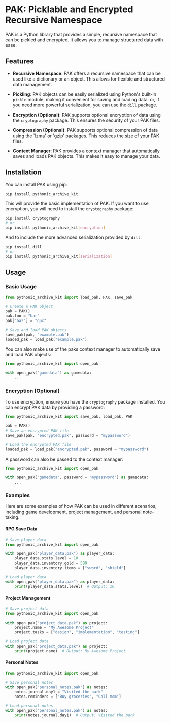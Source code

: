 # PAK: Picklable and Encrypted Recursive Namespace

PAK is a Python library that provides a simple, recursive namespace that can be pickled and encrypted. It allows you to manage structured data with ease.

## Features

- **Recursive Namespace**: PAK offers a recursive namespace that can be used like a dictionary or an object. This allows
  for flexible and structured data management.

- **Pickling**: PAK objects can be easily serialized using Python's built-in `pickle` module, making it convenient for
  saving and loading data.
  or, if you need more powerful serialization, you can use the `dill` package.

- **Encryption (Optional)**: PAK supports optional encryption of data using the `cryptography` package. This ensures the
  security of your PAK files.

- **Compression (Optional)**: PAK supports optional compression of data using the `lzma' or 'gzip' packages. This
  reduces the size of your PAK files.

- **Context Manager**: PAK provides a context manager that automatically saves and loads PAK objects. This makes it easy
  to manage your data.

## Installation

You can install PAK using pip:

```bash
pip install pythonic_archive_kit
```

This will provide the basic implementation of PAK. If you want to use encryption, you will need to install
the `cryptography` package:

```bash
pip install cryptography
# or
pip install pythonic_archive_kit[encryption]
```

And to include the more advanced serialization provided by `dill`:

```bash
pip install dill
# or
pip install pythonic_archive_kit[serialization]
```

## Usage

### Basic Usage

```python
from pythonic_archive_kit import load_pak, PAK, save_pak

# Create a PAK object
pak = PAK()
pak.foo = "bar"
pak["baz"] = "qux"

# Save and load PAK objects
save_pak(pak, "example.pak")
loaded_pak = load_pak("example.pak")
```

You can also make use of the paks context manager to automatically save and load PAK objects:

```python
from pythonic_archive_kit import open_pak

with open_pak("gamedata") as gamedata:
    ...
```

### Encryption (Optional)

To use encryption, ensure you have the `cryptography` package installed. You can encrypt PAK data by providing a
password:

```python
from pythonic_archive_kit import save_pak, load_pak, PAK

pak = PAK()
# Save an encrypted PAK file
save_pak(pak, "encrypted.pak", password = "mypassword")

# Load the encrypted PAK file
loaded_pak = load_pak("encrypted.pak", password = "mypassword")
```

A password can also be passed to the context manager:

```python
from pythonic_archive_kit import open_pak

with open_pak("gamedata", password = "mypassword") as gamedata:
    ...
```

### Examples

Here are some examples of how PAK can be used in different scenarios, including game development, project management,
and personal note-taking.

#### RPG Save Data

```python
# Save player data
from pythonic_archive_kit import open_pak

with open_pak("player_data.pak") as player_data:
    player_data.stats.level = 10
    player_data.inventory.gold = 500
    player_data.inventory.items = ["sword", "shield"]

# Load player data
with open_pak("player_data.pak") as player_data:
    print(player_data.stats.level)  # Output: 10
```

#### Project Management

```python
# Save project data
from pythonic_archive_kit import open_pak

with open_pak("project_data.pak") as project:
    project.name = "My Awesome Project"
    project.tasks = ["design", "implementation", "testing"]

# Load project data
with open_pak("project_data.pak") as project:
    print(project.name)  # Output: My Awesome Project
```

#### Personal Notes

```python
from pythonic_archive_kit import open_pak

# Save personal notes
with open_pak("personal_notes.pak") as notes:
    notes.journal.day1 = "Visited the park"
    notes.reminders = ["Buy groceries", "Call mom"]

# Load personal notes
with open_pak("personal_notes.pak") as notes:
    print(notes.journal.day1)  # Output: Visited the park
```
